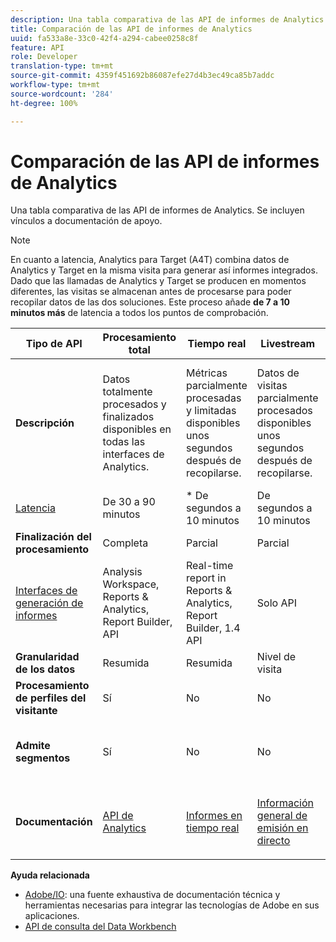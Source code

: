 ```yaml
---
description: Una tabla comparativa de las API de informes de Analytics. Se incluyen vínculos a documentación de apoyo.
title: Comparación de las API de informes de Analytics
uuid: fa533a8e-33c0-42f4-a294-cabee0258c8f
feature: API
role: Developer
translation-type: tm+mt
source-git-commit: 4359f451692b86087efe27d4b3ec49ca85b7addc
workflow-type: tm+mt
source-wordcount: '284'
ht-degree: 100%

---
```



# Comparación de las API de informes de Analytics

Una tabla comparativa de las API de informes de Analytics. Se incluyen vínculos a documentación de apoyo.

>[!NOTE]
>
>En cuanto a latencia, Analytics para Target (A4T) combina datos de Analytics y Target en la misma visita para generar así informes integrados. Dado que las llamadas de Analytics y Target se producen en momentos diferentes, las visitas se almacenan antes de procesarse para poder recopilar datos de las dos soluciones. Este proceso añade **de 7 a 10 minutos más** de latencia a todos los puntos de comprobación.

<table id="table_7AF4FD678D494063ADF459B3CBC3EF3F"> 
 <thead> 
  <tr> 
   <th colname="col1" class="entry"> Tipo de API </th> 
   <th colname="col2" class="entry"> Procesamiento total </th> 
   <th colname="col3" class="entry"> Tiempo real </th> 
   <th colname="col4" class="entry"> Livestream </th> 
   <th colname="col5" class="entry"> Data Warehouse </th> 
  </tr> 
 </thead>
 <tbody> 
  <tr> 
   <td colname="col1"> <b>Descripción</b> </td> 
   <td colname="col2"> Datos totalmente procesados y finalizados disponibles en todas las interfaces de Analytics. </td> 
   <td colname="col3"> Métricas parcialmente procesadas y limitadas disponibles unos segundos después de recopilarse. </td> 
   <td colname="col4"> Datos de visitas parcialmente procesados disponibles unos segundos después de recopilarse. </td> 
   <td colname="col5"> Datos totalmente procesados y finalizados que se utilizan para extraer exportaciones de datos de gran volumen. </td> 
  </tr> 
  <tr> 
   <td colname="col1"> <p><a href="https://docs.adobe.com/content/help/es-ES/analytics/technotes/latency.html"  > Latencia</a> </p> </td> 
   <td colname="col2"> De 30 a 90 minutos </td> 
   <td colname="col3"> * De segundos a 10 minutos </td> 
   <td colname="col4"> De segundos a 10 minutos </td> 
   <td colname="col5"> 90 minutos + </td> 
  </tr> 
  <tr> 
   <td colname="col1"> <b>Finalización del procesamiento</b> </td> 
   <td colname="col2"> Completa </td> 
   <td colname="col3"> Parcial </td> 
   <td colname="col4"> Parcial </td> 
   <td colname="col5"> Completa </td> 
  </tr> 
  <tr> 
   <td colname="col1"> <a href="https://docs.adobe.com/content/help/es-ES/analytics/landing/home.html"  > Interfaces de generación de informes</a> </td> 
   <td colname="col2"> Analysis Workspace, Reports &amp; Analytics, Report Builder, API </td> 
   <td colname="col3"> Real-time report in Reports &amp; Analytics, Report Builder, 1.4 API </td> 
   <td colname="col4"> Solo API </td> 
   <td colname="col5"> Data Warehouse y API </td> 
  </tr> 
  <tr> 
   <td colname="col1"> <b>Granularidad de los datos</b> </td> 
   <td colname="col2"> Resumida </td> 
   <td colname="col3"> Resumida </td> 
   <td colname="col4"> Nivel de visita </td> 
   <td colname="col5"> Resumida </td> 
  </tr> 
  <tr> 
   <td colname="col1"> <b>Procesamiento de perfiles del visitante</b> </td> 
   <td colname="col2"> Sí </td> 
   <td colname="col3"> No </td> 
   <td colname="col4"> No </td> 
   <td colname="col5"> Sí </td> 
  </tr> 
  <tr> 
   <td colname="col1"> <b>Admite segmentos</b> </td> 
   <td colname="col2"> Sí </td> 
   <td colname="col3"> No </td> 
   <td colname="col4"> No </td> 
   <td colname="col5"> Sí (pero solo segmentos compatibles con el Data Warehouse) </td> 
  </tr> 
   <tr> 
   <td colname="col1"> <b>Documentación</b> </td> 
   <td colname="col2"> <p> <a href="https://www.adobe.io/apis/experiencecloud/analytics/docs.html"  > API de Analytics</a> </p> </td> 
   <td colname="col3"> <p> <a href="https://github.com/AdobeDocs/analytics-1.4-apis"  > Informes en tiempo real</a> </p> </td> 
   <td colname="col4"> <p> <a href="https://github.com/AdobeDocs/analytics-1.4-apis/blob/master/docs/live-stream-api/getting_started.md"  > Información general de emisión en directo</a> </p> </td> 
   <td colname="col5"> <p><a href="https://docs.adobe.com/content/help/es-ES/analytics/export/data-warehouse/data-warehouse.html"  > Data Warehouse</a> </p> </td> 
  </tr> 
 </tbody> 
</table>

**Ayuda relacionada**

* [Adobe/IO](https://www.adobe.io/): una fuente exhaustiva de documentación técnica y herramientas necesarias para integrar las tecnologías de Adobe en sus aplicaciones.
* [API de consulta del Data Workbench](https://marketing.adobe.com/developer/documentation/data-workbench-query-api/c-ins-qry-api)

